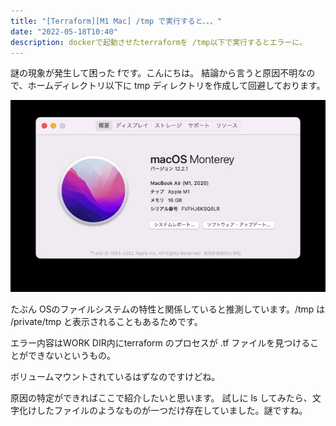 ```yaml
---
title: "[Terraform][M1 Mac] /tmp で実行すると、、、"
date: "2022-05-18T10:40"
description: dockerで起動させたterraformを /tmp以下で実行するとエラーに。
---
```


謎の現象が発生して困った fです。こんにちは。
結論から言うと原因不明なので、ホームディレクトリ以下に tmp ディレクトリを作成して回避しております。

![Monterey](./screenshot_2022-05-18_10.42.30.jpg)

たぶん OSのファイルシステムの特性と関係していると推測しています。/tmp は /private/tmp と表示されることもあるためです。

エラー内容はWORK DIR内にterraform のプロセスが .tf ファイルを見つけることができないというもの。

ボリュームマウントされているはずなのですけどね。

原因の特定ができればここで紹介したいと思います。
試しに ls してみたら、文字化けしたファイルのようなものが一つだけ存在していました。謎ですね。